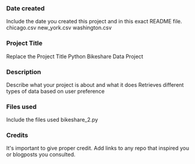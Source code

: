 ### Date created
Include the date you created this project and in this exact README file.
chicago.csv 
new_york.csv 
washington.csv 

### Project Title
Replace the Project Title
Python Bikeshare Data Project

### Description
Describe what your project is about and what it does
Retrieves different types of data based on user preference

### Files used
Include the files used
bikeshare_2.py 

### Credits
It's important to give proper credit. Add links to any repo that inspired you or blogposts you consulted.

